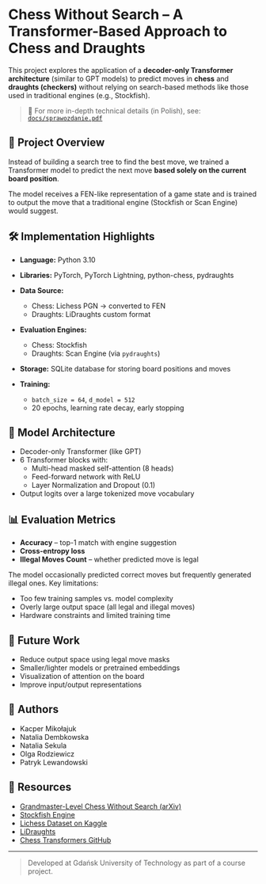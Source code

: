 # Chess Without Search – A Transformer-Based Approach to Chess and Draughts

This project explores the application of a **decoder-only Transformer architecture** (similar to GPT models) to predict moves in **chess** and **draughts (checkers)** without relying on search-based methods like those used in traditional engines (e.g., Stockfish).

> 📄 For more in-depth technical details (in Polish), see: [`docs/sprawozdanie.pdf`](docs/sprawozdanie.pdf)

## 🚀 Project Overview

Instead of building a search tree to find the best move, we trained a Transformer model to predict the next move **based solely on the current board position**.

The model receives a FEN-like representation of a game state and is trained to output the move that a traditional engine (Stockfish or Scan Engine) would suggest.

## 🛠 Implementation Highlights

- **Language:** Python 3.10  
- **Libraries:** PyTorch, PyTorch Lightning, python-chess, pydraughts  
- **Data Source:**  
  - Chess: Lichess PGN → converted to FEN  
  - Draughts: LiDraughts custom format  

- **Evaluation Engines:**  
  - Chess: Stockfish  
  - Draughts: Scan Engine (via `pydraughts`)

- **Storage:** SQLite database for storing board positions and moves  
- **Training:**  
  - `batch_size = 64`, `d_model = 512`  
  - 20 epochs, learning rate decay, early stopping  

## 🤖 Model Architecture

- Decoder-only Transformer (like GPT)
- 6 Transformer blocks with:
  - Multi-head masked self-attention (8 heads)
  - Feed-forward network with ReLU
  - Layer Normalization and Dropout (0.1)
- Output logits over a large tokenized move vocabulary

## 📊 Evaluation Metrics

- **Accuracy** – top-1 match with engine suggestion  
- **Cross-entropy loss**  
- **Illegal Moves Count** – whether predicted move is legal  

The model occasionally predicted correct moves but frequently generated illegal ones. Key limitations:
- Too few training samples vs. model complexity  
- Overly large output space (all legal and illegal moves)  
- Hardware constraints and limited training time  


## 🔮 Future Work

- Reduce output space using legal move masks  
- Smaller/lighter models or pretrained embeddings  
- Visualization of attention on the board  
- Improve input/output representations  

## 👥 Authors

- Kacper Mikołajuk  
- Natalia Dembkowska  
- Natalia Sekula  
- Olga Rodziewicz  
- Patryk Lewandowski  

## 🔗 Resources

- [Grandmaster-Level Chess Without Search (arXiv)](https://arxiv.org/html/2402.04494v1)  
- [Stockfish Engine](https://stockfishchess.org/)  
- [Lichess Dataset on Kaggle](https://www.kaggle.com/datasets/arevel/chess-games/data)  
- [LiDraughts](https://lidraughts.org/)  
- [Chess Transformers GitHub](https://github.com/sgrvinod/chess-transformers)

---

> Developed at Gdańsk University of Technology as part of a course project.
